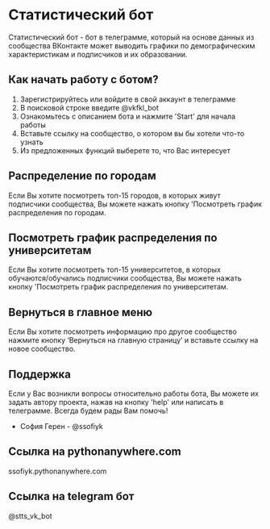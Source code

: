 # Статистический бот
Статистический бот - бот в телеграмме, который на основе данных из сообщества ВКонтакте может выводить графики по демографическим характеристикам и подписчиков и их образовании. 

## Как начать работу с ботом?
 1. Зарегистрируйтесь или войдите в свой аккаунт в телеграмме
 2. В поисковой строке введите @vkfkl_bot
 3. Ознакомьтесь с описанием бота и нажмите 'Start' для начала работы
4. Вставьте ссылку на сообщество, о котором вы бы хотели что-то узнать
5. Из предложенных функций выберете то, что Вас интересует


## Распределение по городам

Если Вы хотите посмотреть топ-15 городов, в которых живут подписчики сообщества, Вы можете нажать кнопку 'Посмотреть график распределения по городам.

##  Посмотреть график распределения по университетам

Если Вы хотите посмотреть топ-15 университетов, в которых обучаются/обучались подписчики сообщества, Вы можете нажать кнопку 'Посмотреть график распределения по университетам.

## Вернуться в главное меню
Если Вы хотите посмотреть информацию про другое сообщество нажмите кнопку ‘Вернуться на главную страницу’ и вставьте ссылку на новое сообщество. 

## Поддержка
Если у Вас возникли вопросы относительно работы бота, Вы можете их задать автору проекта, нажав на кнопку 'help' или написать в телеграмме. Всегда будем рады Вам помочь!

- София Герен - @ssofiyk

## Ссылка на pythonanywhere.com
ssofiyk.pythonanywhere.com

## Ссылка на telegram бот
@stts_vk_bot

